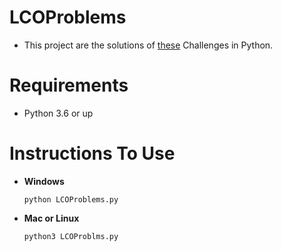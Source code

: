 # LCOProblems
- This project are the solutions of [these](https://courses.learncodeonline.in/learn/Competitive-Programming-Python-challenges?) Challenges in Python.

# Requirements
 - Python 3.6 or up
 
 # Instructions To Use
 - **Windows**
   ```
   python LCOProblems.py
   ```
 - **Mac or Linux**
   ```
   python3 LCOProblms.py
   ```
